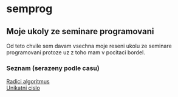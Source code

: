 # semprog

## Moje ukoly ze seminare programovani
Od teto chvile sem davam vsechna moje reseni ukolu ze seminare programovani protoze uz z toho mam v pocitaci bordel.

### Seznam (serazeny podle casu)
  [Radici algoritmus](razeni.cs)
  <br>[Unikatni cislo](UniqueNumber.cs)
